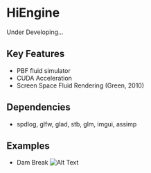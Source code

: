 # HiEngine
Under Developing...
## Key Features
- PBF fluid simulator
- CUDA Acceleration
- Screen Space Fluid Rendering (Green, 2010)
## Dependencies
- spdlog, glfw, glad, stb, glm, imgui, assimp

## Examples
- Dam Break
![Alt Text](https://github.com/Hipgineer/HiEngine/blob/main/doc/img/ex_dambreak.gif)
